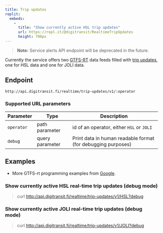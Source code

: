 ```yaml
---
title: Trip updates
replit:
  embeds:
    -
      title: "Show currently active HSL trip updates"
      url: https://repl.it/@digitransit/RealtimeTripUpdates
      height: 700px
---
```


> **Note:** Service alerts API endpoint will be deprecated in the future.

Currently the service offers two [GTFS-RT](https://developers.google.com/transit/gtfs-realtime/) data feeds filled with [trip updates](https://developers.google.com/transit/gtfs-realtime/guides/trip-updates), one for HSL data and one for JOLI data.

## Endpoint
`http://api.digitransit.fi/realtime/trip-updates/v1/:operator`
<!--<pre>http://api.digitransit.fi/realtime/raildigitraffic2gtfsrt/v1/:operator/:debug</pre>

**Note:** raildigitraffic2gtfsrt is for internal use only-->

### Supported URL parameters
| Parameter   | Type            | Description                                                  |
|-------------|-----------------|--------------------------------------------------------------|
| `operator`  | path parameter  | id of an operator, either `HSL` or `JOLI`
| `debug`     | query parameter | Print data in human readable format (for debugging purposes)

## Examples
* More GTFS-rt programming examples from [Google](https://developers.google.com/transit/gtfs-realtime/examples/code-samples).

### Show currently active HSL real-time trip updates (debug mode)
> curl http://api.digitransit.fi/realtime/trip-updates/v1/HSL?debug

### Show currently active JOLI real-time trip updates (debug mode)
> curl http://api.digitransit.fi/realtime/trip-updates/v1/JOLI?debug
